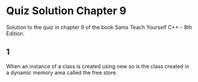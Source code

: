 # Quiz Solution Chapter 9

Solution to the quiz in chapter 9 of the book Sams Teach Yourself C++ - 8th Edition.

## 1

When an instance of a class is created using new so is the class created in a dynamic memory area called the free store.
